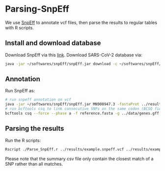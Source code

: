 # Parsing-SnpEff

We use [SnpEff](https://pcingola.github.io/SnpEff/se_inputoutput/#ann-field-vcf-output-files) to annotate vcf files, then parse the results to regular tables with R scripts.

## Install and download database
Download SnpEff via this [link](https://pcingola.github.io/SnpEff/download/).
Download SARS-CoV-2 database via: 
``` sh
java -jar ~/softwares/snpEff/snpEff.jar download -c ~/softwares/snpEff/snpEff.config -v MN908947.3`
```

## Annotation
Run SnpEff as:
``` sh
# run snpeff annotation on vcf
java -jar ~/softwares/snpEff/snpEff.jar MN908947.3 -fastaProt ../results/example.snpeff.vcf.faa -csvStats ../results/example.snpeff.vcf.stats ../results/example.vcf > ../results/example.snpeff.vcf
# run bcftools csq to link consecutive SNPs on the same codon (BCSQ field)
bcftools csq --force --phase a -f reference.fasta -g ../data/genes.gff -Ov variants.snpeff.vcf -o variants.snpeff.csq.vcf

```

## Parsing the results
Run the R scripts:
``` sh
Rscript ./Parse_SnpEff.r ../results/example.snpeff.vcf ../results/example.snpeff.csv
```
Please note that the summary csv file only contain the closest match of a SNP rather than all matches. 
